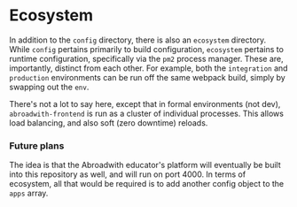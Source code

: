 # Ecosystem

In addition to the `config` directory, there is also an `ecosystem` directory. While `config` pertains primarily to build configuration, `ecosystem` pertains to runtime configuration, specifically via the `pm2` process manager. These are, importantly, distinct from each other. For example, both the `integration` and `production` environments can be run off the same webpack build, simply by swapping out the `env`.

There's not a lot to say here, except that in formal environments (not dev), `abroadwith-frontend` is run as a cluster of individual processes. This allows load balancing, and also soft (zero downtime) reloads.

### Future plans

The idea is that the Abroadwith educator's platform will eventually be built into this repository as well, and will run on port 4000. In terms of ecosystem, all that would be required is to add another config object to the `apps` array.
